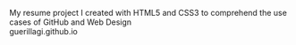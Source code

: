 My resume project I created with HTML5 and CSS3 to comprehend the use cases of GitHub and Web Design<br>
guerillagi.github.io
